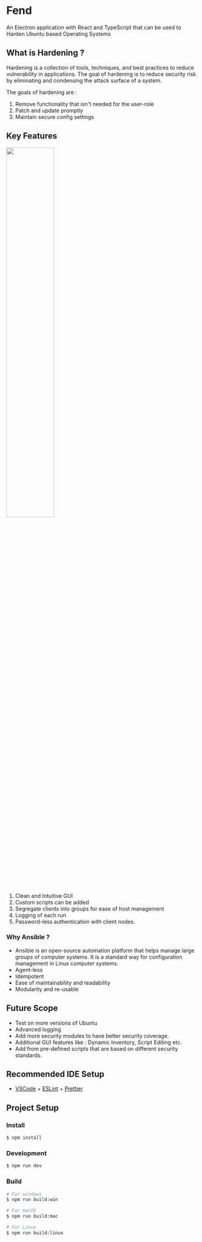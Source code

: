 # Fend

An Electron application with React and TypeScript that can be used to Harden Ubuntu based Operating Systems

## What is Hardening ?
<p>
Hardening is a collection of tools, techniques, and best practices to reduce vulnerability in applications. The goal of hardening is to reduce security risk by eliminating and condensing the attack surface of a system.
</p>
The goals of hardening are :
<ol>
<li> Remove functionality that isn't needed for the user-role </li>
<li> Patch and update promptly </li>
<li> Maintain secure config settings </li>
</ol>

## Key Features

[<img src="https://github.com/varun7singh/Fend/assets/87320561/6700efd8-18ce-4340-97d7-fb897e5404a7" width="50%">](https://www.youtube.com/watch?v=w85RHYcxpbM)

<ol> 
<li> Clean and Intuitive GUI </li>
<li> Custom scripts can be added </li>
<li> Segregate clients into groups for ease of host management </li>
<li> Logging of each run </li>
<li> Password-less authentication with client nodes. </li>
</ol>

### Why Ansible ?
<ul>
  <li>
    Ansible is an open-source automation platform that helps manage large groups of computer systems. It is a standard way for configuration management in Linux computer systems.
  </li>
  <li>
    Agent-less
  </li>
  <li>
    Idempotent
  </li>
  <li>
    Ease of maintainability and readability
  </li>
  <li>
    Modularity and re-usable
  </li>
</ul>

## Future Scope
<ul>
  <li>
    Test on more versions of Ubuntu
  </li>
  <li>
    Advanced logging
  </li>
  <li>
    Add more security modules to have better security coverage.
  </li>
  <li>
    Additional GUI features like : Dynamic Inventory, Script Editing etc.
  </li>
  <li>
    Add from pre-defined scripts that are based on different security standards.
  </li>
</ul>

## Recommended IDE Setup

- [VSCode](https://code.visualstudio.com/) + [ESLint](https://marketplace.visualstudio.com/items?itemName=dbaeumer.vscode-eslint) + [Prettier](https://marketplace.visualstudio.com/items?itemName=esbenp.prettier-vscode)

## Project Setup

### Install

```bash
$ npm install
```

### Development

```bash
$ npm run dev
```

### Build

```bash
# For windows
$ npm run build:win

# For macOS
$ npm run build:mac

# For Linux
$ npm run build:linux
```
